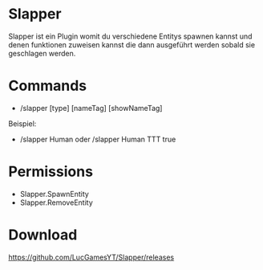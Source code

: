 # Slapper
Slapper ist ein Plugin womit du verschiedene Entitys spawnen kannst und denen funktionen zuweisen kannst die dann ausgeführt werden sobald 
sie geschlagen werden.

# Commands
- /slapper [type] [nameTag] [showNameTag]

Beispiel:
- /slapper Human oder /slapper Human TTT true

# Permissions
- Slapper.SpawnEntity
- Slapper.RemoveEntity

# Download
https://github.com/LucGamesYT/Slapper/releases
